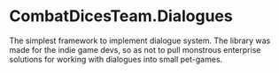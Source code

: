 # CombatDicesTeam.Dialogues

The simplest framework to implement dialogue system. The library was made for the indie game devs, so as not to pull monstrous enterprise solutions for working with dialogues into small pet-games.
